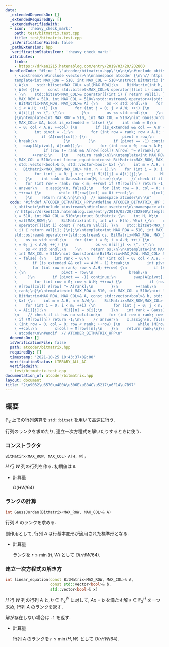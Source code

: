 ```yaml
---
data:
  _extendedDependsOn: []
  _extendedRequiredBy: []
  _extendedVerifiedWith:
  - icon: ':heavy_check_mark:'
    path: test/bitmatrix.test.cpp
    title: test/bitmatrix.test.cpp
  _isVerificationFailed: false
  _pathExtension: hpp
  _verificationStatusIcon: ':heavy_check_mark:'
  attributes:
    links:
    - https://drken1215.hatenablog.com/entry/2019/03/20/202800
  bundledCode: "#line 1 \"atcoder/bitmatrix.hpp\"\n\n\n\n#include <bitset>\n#include\
    \ <iostream>\n#include <vector>\n\nnamespace atcoder {\n\n// https://drken1215.hatenablog.com/entry/2019/03/20/202800\n\
    template<int MAX_ROW = 510, int MAX_COL = 510>\nstruct BitMatrix {\n    int H,\
    \ W;\n    std::bitset<MAX_COL> val[MAX_ROW];\n    BitMatrix(int h, int w) : H(h),\
    \ W(w) {}\n    const std::bitset<MAX_COL>& operator[](int i) const { return val[i];\
    \ }\n    std::bitset<MAX_COL>& operator[](int i) { return val[i]; }\n};\n\ntemplate<int\
    \ MAX_ROW = 510, int MAX_COL = 510>\nstd::ostream& operator<<(std::ostream& os,\
    \ BitMatrix<MAX_ROW, MAX_COL>& A) {\n    os << std::endl;\n    for (int i = 0;\
    \ i < A.H; ++i) {\n        for (int j = 0; j < A.W; ++j) {\n            os <<\
    \ A[i][j] << \", \";\n        }\n        os << std::endl;\n    }\n    return os;\n\
    }\n\ntemplate<int MAX_ROW = 510, int MAX_COL = 510>\nint GaussJordan(BitMatrix<MAX_ROW,\
    \ MAX_COL> &A, bool is_extended = false) {\n    int rank = 0;\n    for (int col\
    \ = 0; col < A.W; ++col) {\n        if (is_extended && col == A.W - 1) break;\n\
    \        int pivot = -1;\n        for (int row = rank; row < A.H; ++row) {\n \
    \           if (A[row][col]) {\n                pivot = row;\n               \
    \ break;\n            }\n        }\n        if (pivot == -1) continue;\n     \
    \   swap(A[pivot], A[rank]);\n        for (int row = 0; row < A.H; ++row) {\n\
    \            if (row != rank && A[row][col]) A[row] ^= A[rank];\n        }\n \
    \       ++rank;\n    }\n    return rank;\n}\n\ntemplate<int MAX_ROW = 510, int\
    \ MAX_COL = 510>\nint linear_equation(const BitMatrix<MAX_ROW, MAX_COL>& A, const\
    \ std::vector<bool>& b, std::vector<bool> &x) {\n    int m = A.H, n = A.W;\n \
    \   BitMatrix<MAX_ROW,MAX_COL> M(m, n + 1);\n    for (int i = 0; i < m; ++i) {\n\
    \        for (int j = 0; j < n; ++j) M[i][j] = A[i][j];\n        M[i][n] = b[i];\n\
    \    }\n    int rank = GaussJordan(M, true);\n\n    // check if it has no solution\n\
    \    for (int row = rank; row < m; ++row) if (M[row][n]) return -1;\n\n    //\
    \ answer\n    x.assign(n, false);\n    for (int row = 0, col = 0; row < rank;\
    \ ++row) {\n        while (M[row][col] == 0) ++col;\n        x[col] = M[row][n];\n\
    \    }\n    return rank;\n}\n\n}  // namespace atcoder\n\n\n"
  code: "#ifndef ATCODER_BITMATRIX_HPP\n#define ATCODER_BITMATRIX_HPP 1\n\n#include\
    \ <bitset>\n#include <iostream>\n#include <vector>\n\nnamespace atcoder {\n\n\
    // https://drken1215.hatenablog.com/entry/2019/03/20/202800\ntemplate<int MAX_ROW\
    \ = 510, int MAX_COL = 510>\nstruct BitMatrix {\n    int H, W;\n    std::bitset<MAX_COL>\
    \ val[MAX_ROW];\n    BitMatrix(int h, int w) : H(h), W(w) {}\n    const std::bitset<MAX_COL>&\
    \ operator[](int i) const { return val[i]; }\n    std::bitset<MAX_COL>& operator[](int\
    \ i) { return val[i]; }\n};\n\ntemplate<int MAX_ROW = 510, int MAX_COL = 510>\n\
    std::ostream& operator<<(std::ostream& os, BitMatrix<MAX_ROW, MAX_COL>& A) {\n\
    \    os << std::endl;\n    for (int i = 0; i < A.H; ++i) {\n        for (int j\
    \ = 0; j < A.W; ++j) {\n            os << A[i][j] << \", \";\n        }\n    \
    \    os << std::endl;\n    }\n    return os;\n}\n\ntemplate<int MAX_ROW = 510,\
    \ int MAX_COL = 510>\nint GaussJordan(BitMatrix<MAX_ROW, MAX_COL> &A, bool is_extended\
    \ = false) {\n    int rank = 0;\n    for (int col = 0; col < A.W; ++col) {\n \
    \       if (is_extended && col == A.W - 1) break;\n        int pivot = -1;\n \
    \       for (int row = rank; row < A.H; ++row) {\n            if (A[row][col])\
    \ {\n                pivot = row;\n                break;\n            }\n   \
    \     }\n        if (pivot == -1) continue;\n        swap(A[pivot], A[rank]);\n\
    \        for (int row = 0; row < A.H; ++row) {\n            if (row != rank &&\
    \ A[row][col]) A[row] ^= A[rank];\n        }\n        ++rank;\n    }\n    return\
    \ rank;\n}\n\ntemplate<int MAX_ROW = 510, int MAX_COL = 510>\nint linear_equation(const\
    \ BitMatrix<MAX_ROW, MAX_COL>& A, const std::vector<bool>& b, std::vector<bool>\
    \ &x) {\n    int m = A.H, n = A.W;\n    BitMatrix<MAX_ROW,MAX_COL> M(m, n + 1);\n\
    \    for (int i = 0; i < m; ++i) {\n        for (int j = 0; j < n; ++j) M[i][j]\
    \ = A[i][j];\n        M[i][n] = b[i];\n    }\n    int rank = GaussJordan(M, true);\n\
    \n    // check if it has no solution\n    for (int row = rank; row < m; ++row)\
    \ if (M[row][n]) return -1;\n\n    // answer\n    x.assign(n, false);\n    for\
    \ (int row = 0, col = 0; row < rank; ++row) {\n        while (M[row][col] == 0)\
    \ ++col;\n        x[col] = M[row][n];\n    }\n    return rank;\n}\n\n}  // namespace\
    \ atcoder\n\n#endif  // ATCODER_BITMATRIX_HPP\n"
  dependsOn: []
  isVerificationFile: false
  path: atcoder/bitmatrix.hpp
  requiredBy: []
  timestamp: '2021-10-25 10:43:37+09:00'
  verificationStatus: LIBRARY_ALL_AC
  verifiedWith:
  - test/bitmatrix.test.cpp
documentation_of: atcoder/bitmatrix.hpp
layout: document
title: "2\u9032\u6570\u4E0A\u306E\u884C\u5217\u6F14\u7B97"
---
```


## 概要

$\mathbb{F}_2$ 上での行列演算を `std::bitset` を用いて高速に行う.

行列のランクを求めたり, 連立一次方程式を解いたりするときに使う.

### コンストラクタ

```cpp
BitMatirx<MAX_ROW, MAX_COL> A(H, W);
```

$H$ 行 $W$ 列の行列を作る. 初期値は `0`.

- 計算量
 
  $O(HW/64)$

### ランクの計算

```cpp
int GaussJordan(BitMatrix<MAX_ROW, MAX_COL>& A)
```

行列 $A$ のランクを求める.

副作用として, 行列 $A$ は行基本変形が適用された標準形となる.

- 計算量
 
  ランクを $r \le \min(H,W)$ として $O(rHW/64)$.


### 連立一次方程式の解き方
```cpp
int linear_equation(const BitMatrix<MAX_ROW, MAX_COL>& A, 
                    const std::vector<bool>& b,
                    std::vector<bool>& x)
```

$H$ 行 $W$ 列の行列 $A$ と, $b \in \mathbb{F}_2^W$ に対して,
$Ax = b$ を満たす解 $x \in \mathbb{F}_2^H$ を一つ求め, 行列 $A$ のランクを返す.

解が存在しない場合は `-1` を返す.

- 計算量

  行列 $A$ のランクを $r \le \min(H,W)$ として $O(rHW/64)$.
